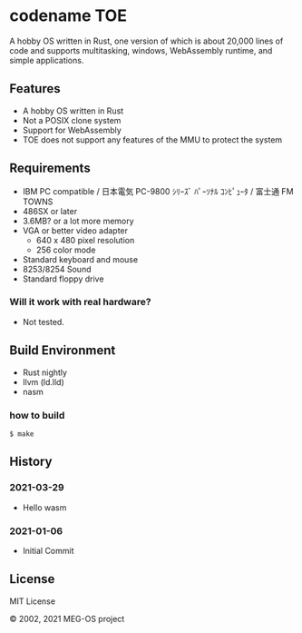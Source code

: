 # codename TOE

A hobby OS written in Rust, one version of which is about 20,000 lines of code and supports multitasking, windows, WebAssembly runtime, and simple applications.

## Features

* A hobby OS written in Rust
* Not a POSIX clone system
* Support for WebAssembly
* TOE does not support any features of the MMU to protect the system

## Requirements

* IBM PC compatible / 日本電気 PC-9800 ｼﾘｰｽﾞ ﾊﾟｰｿﾅﾙ ｺﾝﾋﾟｭｰﾀ / 富士通 FM TOWNS
* 486SX or later
* 3.6MB? or a lot more memory
* VGA or better video adapter
  * 640 x 480 pixel resolution
  * 256 color mode
* Standard keyboard and mouse
* 8253/8254 Sound
* Standard floppy drive

### Will it work with real hardware?

* Not tested.

## Build Environment

* Rust nightly
* llvm (ld.lld)
* nasm

### how to build

```
$ make
```

## History

### 2021-03-29

* Hello wasm

### 2021-01-06

* Initial Commit

## License

MIT License

&copy; 2002, 2021 MEG-OS project
